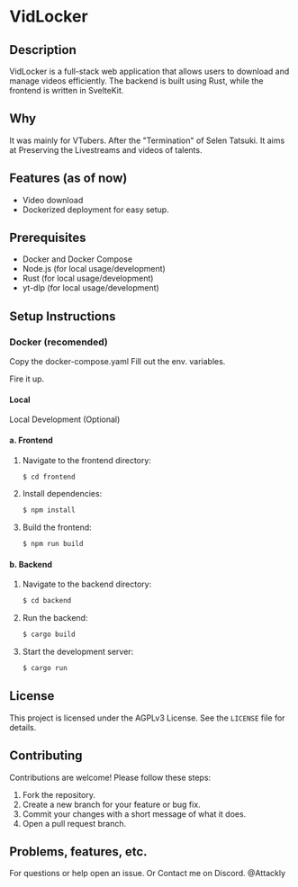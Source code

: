 # VidLocker
## Description
VidLocker is a full-stack web application that allows users to download and manage videos efficiently.
The backend is built using Rust, while the frontend is written in SvelteKit.

## Why
It was mainly for VTubers. After the "Termination" of Selen Tatsuki.
It aims at Preserving the Livestreams and videos of talents.

## Features (as of now)
- Video download
- Dockerized deployment for easy setup.

## Prerequisites
- Docker and Docker Compose
- Node.js (for local usage/development)
- Rust (for local usage/development)
- yt-dlp (for local usage/development)

## Setup Instructions
### Docker (recomended)
Copy the docker-compose.yaml
Fill out the env. variables.

Fire it up.
#### Local
Local Development (Optional)


#### a. Frontend
1. Navigate to the frontend directory:
   ```bash
   $ cd frontend
   ```
2. Install dependencies:
   ```bash
   $ npm install
   ```
3. Build the frontend:
   ```bash
   $ npm run build
   ```

#### b. Backend
1. Navigate to the backend directory:
   ```bash
   $ cd backend
   ```
2. Run the backend:
   ```bash
   $ cargo build
   ```
3. Start the development server:
   ```bash
   $ cargo run
   ```

## License
This project is licensed under the AGPLv3 License. See the `LICENSE` file for details.

## Contributing
Contributions are welcome! Please follow these steps:
1. Fork the repository.
2. Create a new branch for your feature or bug fix.
3. Commit your changes with a short message of what it does.
4. Open a pull request branch.

## Problems, features, etc.
For questions or help open an issue.
Or Contact me on Discord. @Attackly
